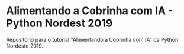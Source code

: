 # Alimentando a Cobrinha com IA - Python Nordest 2019
Repositório para o tutorial "Alimentando a Cobrinha com IA" da Python Nordeste 2019.
